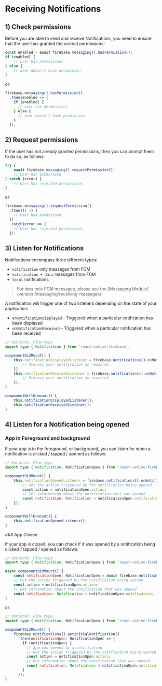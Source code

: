 # Receiving Notifications

## 1) Check permissions

Before you are able to send and receive Notifications, you need to ensure that the user has granted the correct permissions:

```js
const enabled = await firebase.messaging().hasPermission();
if (enabled) {
    // user has permissions
} else {
    // user doesn't have permission
}
```

or:

```js
firebase.messaging().hasPermission()
  .then(enabled => {
    if (enabled) {
      // user has permissions
    } else {
      // user doesn't have permission
    } 
  });
```

## 2) Request permissions

If the user has not already granted permissions, then you can prompt them to do so, as follows:

```js
try {
    await firebase.messaging().requestPermission();
    // User has authorised
} catch (error) {
    // User has rejected permissions
}
```

or:

```js
firebase.messaging().requestPermission()
  .then(() => {
    // User has authorised  
  })
  .catch(error => {
    // User has rejected permissions  
  });
```

## 3) Listen for Notifications

Notifications encompass three different types:

- `notification` only messages from FCM
- `notification + data` messages from FCM
- `local` notifications

> For `data` only FCM messages, please see the [Messaging Module](version /messaging/receiving-messages).

A notification will trigger one of two listeners depending on the state of your application:

- `onNotificationDisplayed` - Triggered when a particular notification has been displayed
- `onNotificationReceived` - Triggered when a particular notification has been received

```js
// Optional: Flow type
import type { Notification } from 'react-native-firebase';

componentDidMount() {
    this.notificationDisplayedListener = firebase.notifications().onNotificationDisplayed(notification: Notification => {
        // Process your notification as required
    });
    this.notificationReceivedListener = firebase.notifications().onNotificationReceived(notification: Notification => {
        // Process your notification as required
    });
}

componentWillUnmount() {
    this.notificationDisplayedListener();
    this.notificationReceivedListener();
}
```

## 4) Listen for a Notification being opened

### App in Foreground and background
If your app is in the foreground, or background, you can listen for when a notification is clicked / tapped / opened as follows:

```js
// Optional: Flow type
import type { Notification, NotificationOpen } from 'react-native-firebase';

componentDidMount() {
    this.notificationOpenedListener = firebase.notifications().onNotificationOpened(notificationOpen: NotificationOpen => {
        // Get the action triggered by the notification being opened
        const action = notificationOpen.action;
        // Get information about the notification that was opened
        const notification: Notification = notificationOpen.notification;
    });
}

componentWillUnmount() {
    this.notificationOpenedListener();
}
```

### App Closed

If your app is closed, you can check if it was opened by a notification being clicked / tapped / opened as follows:

```js
// Optional: Flow type
import type { Notification, NotificationOpen } from 'react-native-firebase';

async componentDidMount() {
    const notificationOpen: NotificationOpen = await firebase.notifications().getInitialNotification();
    // Get the action triggered by the notification being opened
    const action = notificationOpen.action;
    // Get information about the notification that was opened
    const notification: Notification = notificationOpen.notification;
}
```

or:

```js
// Optional: Flow type
import type { Notification, NotificationOpen } from 'react-native-firebase';

componentDidMount() {
    firebase.notifications().getInitialNotification()
      .then(notificationOpen: NotificationOpen => {
        if (notificationOpen) {
          // App was opened by a notification
          // Get the action triggered by the notification being opened
          const action = notificationOpen.action;
          // Get information about the notification that was opened
          const notification: Notification = notificationOpen.notification;  
        }
      });
}
```